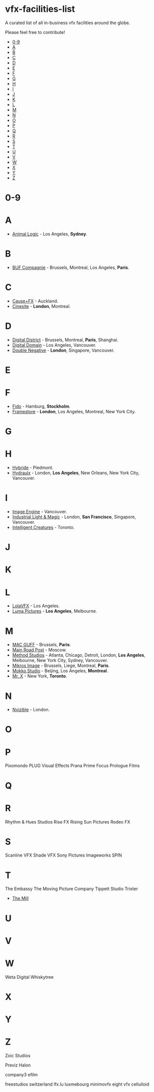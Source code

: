 vfx-facilities-list
=========

A curated list of all in-business vfx facilities around the globe.

Please feel free to contribute!

* [0-9](#0-9)
* [A](#a)
* [B](#b)
* [C](#c)
* [D](#d)
* [E](#e)
* [F](#f)
* [G](#g)
* [H](#h)
* [I](#i)
* [J](#j)
* [K](#k)
* [L](#l)
* [M](#m)
* [N](#n)
* [O](#o)
* [P](#p)
* [Q](#q)
* [R](#r)
* [S](#s)
* [T](#t)
* [U](#u)
* [V](#v)
* [W](#w)
* [X](#x)
* [Y](#y)
* [Z](#z)


# 0-9

# A

* [Animal Logic](http://www.animallogic.com/) - Los Angeles, **Sydney**.

# B

* [BUF Compagnie](http://buf.com/) - Brussels, Montreal, Los Angeles, **Paris**.

# C

* [Cause+FX](http://www.causefx.co.nz/) - Auckland.
* [Cinesite](http://www.cinesite.com/) - **London**, Montreal.

# D

* [Digital District](http://www.digital-district.fr) - Brussels, Montreal, **Paris**, Shanghai.
* [Digital Domain](http://www.digitaldomain.com) - Los Angeles, Vancouver.
* [Double Negative](http://www.dneg.com) - **London**, Singapore, Vancouver.

# E


# F
* [Fido](http://fido.se/) - Hamburg, **Stockholm**.
* [Framestore](http://www.framestore.com) - **London**, Los Angeles, Montreal, New York City.


# G

# H

* [Hybride](http://hybride.com) - Piedmont. 
* [Hydraulx](http://www.hydraulx.com) - London, **Los Angeles**, New Orleans, New York City, Vancouver.


# I

* [Image Engine](http://image-engine.com) - Vancouver.
* [Industrial Light & Magic](http://www.ilm.com/) - London, **San Francisco**, Singapore, Vancouver. 
* [Intelligent Creatures](http://www.intelligentcreatures.com/) - Toronto.

# J

# K

# L

* [LolaVFX](http://lolavfx.com/) - Los Angeles.
* [Luma Pictures](http://www.lumapictures.com) - **Los Angeles**, Melbourne.


# M

* [MAC GUFF](http://www.macguff.com/) - Brussels, **Paris**.
* [Main Road Post](http://www.mrpost.ru/) - Moscow.
* [Method Studios](http://www.methodstudios.com/) - Atlanta, Chicago, Detroit, London, **Los Angeles**, Melbourne, New York City, Sydney, Vancouver.
* [Mikros Image](http://www.mikrosimage.eu/) - Brussels, Liege, Montreal, **Paris**.
* [Mokko Studio](http://mokkostudio.com/) - Beijing, Los Angeles, **Montreal**.
* [Mr. X](https://www.mrxfx.com) - New York, **Toronto**.


# N
* [Nvizible](http://www.nvizible.com) - London.


# O

# P

Pixomondo
PLUG Visual Effects 
Prana
Prime Focus
Prologue Films

# Q

# R
Rhythm & Hues Studios
Rise FX
Rising Sun Pictures
Rodeo FX

# S
Scanline VFX
Shade VFX
Sony Pictures Imageworks
SPIN


# T
The Embassy
The Moving Picture Company
Tippett Studio
Trixter
* [The Mill](http://www.themill.com/)

# U

# V

# W
Weta Digital
Whiskytree

# X

# Y

# Z
Zoic Studios


Previz Halon

company3
efilm

freestudios switzerland
lfx.lu luxmebourg
minimovfx
eight vfx
celluiloid
